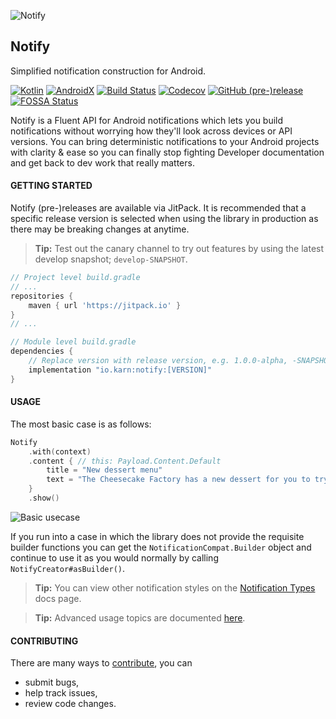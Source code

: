 ![Notify](./docs/assets/notify-logo.svg)


## Notify
Simplified notification construction for Android.

[![Kotlin](https://img.shields.io/badge/Kotlin-1.3.11-blue.svg?style=flat-square)](http://kotlinlang.org)
[![AndroidX](https://img.shields.io/badge/AndroidX-1.0-6ab344.svg?style=flat-square)](https://developer.android.com/jetpack/androidx/)
[![Build Status](https://img.shields.io/travis/Karn/notify.svg?style=flat-square)](https://travis-ci.org/Karn/notify)
[![Codecov](https://img.shields.io/codecov/c/github/karn/notify.svg?style=flat-square)](https://codecov.io/gh/Karn/notify)
[![GitHub (pre-)release](https://img.shields.io/github/release/karn/notify/all.svg?style=flat-square)
](./../../releases)
[![FOSSA Status](https://app.fossa.io/api/projects/git%2Bgithub.com%2FKarn%2Fnotify.svg?type=small)](https://app.fossa.io/projects/git%2Bgithub.com%2FKarn%2Fnotify?ref=badge_small)

Notify is a Fluent API for Android notifications which lets you build notifications without worrying how they'll look across devices or API versions. You can bring deterministic notifications to your Android projects with clarity & ease so you can finally stop fighting Developer documentation and get back to dev work that really matters.

#### GETTING STARTED
Notify (pre-)releases are available via JitPack. It is recommended that  a specific release version is selected when using the library in production as there may be breaking changes at anytime.

> **Tip:** Test out the canary channel to try out features by using the latest develop snapshot; `develop-SNAPSHOT`.

```Groovy
// Project level build.gradle
// ...
repositories {
    maven { url 'https://jitpack.io' }
}
// ...

// Module level build.gradle
dependencies {
    // Replace version with release version, e.g. 1.0.0-alpha, -SNAPSHOT
    implementation "io.karn:notify:[VERSION]"
}
```


#### USAGE
The most basic case is as follows:

```Kotlin
Notify
    .with(context)
    .content { // this: Payload.Content.Default
        title = "New dessert menu"
        text = "The Cheesecake Factory has a new dessert for you to try!"
    }
    .show()
```

![Basic usecase](./docs/assets/default.svg)

If you run into a case in which the library does not provide the requisite builder functions you can get the `NotificationCompat.Builder` object and continue to use it as you would normally by calling `NotifyCreator#asBuilder()`.

> **Tip:** You can view other notification styles on the [Notification Types](/docs/types.md) docs page.

> **Tip:** Advanced usage topics are documented [here](/docs/advanced.md).


#### CONTRIBUTING
There are many ways to [contribute](./.github/CONTRIBUTING.md), you can
- submit bugs,
- help track issues,
- review code changes.
